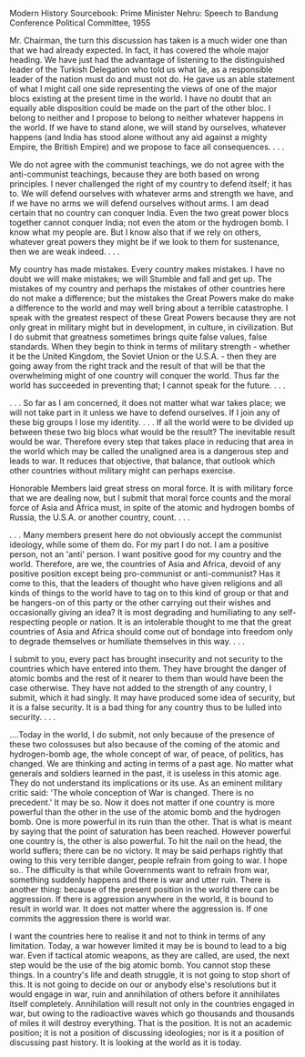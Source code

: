 Modern History Sourcebook:
Prime Minister Nehru:
Speech to Bandung Conference Political Committee, 1955

Mr. Chairman, the turn this discussion has taken is a much wider one than that we had already expected. In fact, it has covered the whole major heading. We have just had the advantage of listening to the distinguished leader of the Turkish Delegation who told us what lie, as a responsible leader of the nation must do and must not do. He gave us an able statement of what I might call one side representing the views of one of the major blocs existing at the present time in the world. I have no doubt that an equally able disposition could be made on the part of the other bloc. I belong to neither and I propose to belong to neither whatever happens in the world. If we have to stand alone, we will stand by ourselves, whatever happens (and India has stood alone without any aid against a mighty Empire, the British Empire) and we propose to face all consequences. . . .

We do not agree with the communist teachings, we do not agree with the anti-communist teachings, because they are both based on wrong principles. I never challenged the right of my country to defend itself; it has to. We will defend ourselves with whatever arms and strength we have, and if we have no arms we will defend ourselves without arms. I am dead certain that no country can conquer India. Even the two great power blocs together cannot conquer India; not even the atom or the hydrogen bomb. I know what my people are. But I know also that if we rely on others, whatever great powers they might be if we look to them for sustenance, then we are weak indeed. . . .

My country has made mistakes. Every country makes mistakes. I have no doubt we will make mistakes; we will Stumble and fall and get up. The mistakes of my country and perhaps the mistakes of other countries here do not make a difference; but the mistakes the Great Powers make do make a difference to the world and may well bring about a terrible catastrophe. I speak with the greatest respect of these Great Powers because they are not only great in military might but in development, in culture, in civilization. But I do submit that greatness sometimes brings quite false values, false standards. When they begin to think in terms of military strength - whether it be the United Kingdom, the Soviet Union or the U.S.A. - then they are going away from the right track and the result of that will be that the overwhelming might of one country will conquer the world. Thus far the world has succeeded in preventing that; I cannot speak for the future. . . .

. . . So far as I am concerned, it does not matter what war takes place; we will not take part in it unless we have to defend ourselves. If I join any of these big groups I lose my identity. . . . If all the world were to be divided up between these two big blocs what would be the result? The inevitable result would be war. Therefore every step that takes place in reducing that area in the world which may be called the unaligned area is a dangerous step and leads to war. It reduces that objective, that balance, that outlook which other countries without military might can perhaps exercise.

Honorable Members laid great stress on moral force. It is with military force that we are dealing now, but I submit that moral force counts and the moral force of Asia and Africa must, in spite of the atomic and hydrogen bombs of Russia, the U.S.A. or another country, count. . . .

. . . Many members present here do not obviously accept the communist ideology, while some of them do. For my part I do not. I am a positive person, not an 'anti' person. I want positive good for my country and the world. Therefore, are we, the countries of Asia and Africa, devoid of any positive position except being pro-communist or anti-communist? Has it come to this, that the leaders of thought who have given religions and all kinds of things to the world have to tag on to this kind of group or that and be hangers-on of this party or the other carrying out their wishes and occasionally giving an idea? It is most degrading and humiliating to any self-respecting people or nation. It is an intolerable thought to me that the great countries of Asia and Africa should come out of bondage into freedom only to degrade themselves or humiliate themselves in this way. . . .

I submit to you, every pact has brought insecurity and not security to the countries which have entered into them. They have brought the danger of atomic bombs and the rest of it nearer to them than would have been the case otherwise. They have not added to the strength of any country, I submit, which it had singly. It may have produced some idea of security, but it is a false security. It is a bad thing for any country thus to be lulled into security. . . .

….Today in the world, I do submit, not only because of the presence of these two colossuses but also because of the coming of the atomic and hydrogen-bomb age, the whole concept of war, of peace, of politics, has changed. We are thinking and acting in terms of a past age. No matter what generals and soldiers learned in the past, it is useless in this atomic age. They do not understand its implications or its use. As an eminent military critic said: 'The whole conception of War is changed. There is no precedent.' It may be so. Now it does not matter if one country is more powerful than the other in the use of the atomic bomb and the hydrogen bomb. One is more powerful in its ruin than the other. That is what is meant by saying that the point of saturation has been reached. However powerful one country is, the other is also powerful. To hit the nail on the head, the world suffers; there can be no victory. It may be said perhaps rightly that owing to this very terrible danger, people refrain from going to war. I hope so.. The difficulty is that while Governments want to refrain from war, something suddenly happens and there is war and utter ruin. There is another thing: because of the present position in the world there can be aggression. If there is aggression anywhere in the world, it is bound to result in world war. It does not matter where the aggression is. If one commits the aggression there is world war.

I want the countries here to realise it and not to think in terms of any limitation. Today, a war however limited it may be is bound to lead to a big war. Even if tactical atomic weapons, as they are called, are used, the next step would be the use of the big atomic bomb. You cannot stop these things. In a country's life and death struggle, it is not going to stop short of this. It is not going to decide on our or anybody else's resolutions but it would engage in war, ruin and annihilation of others before it annihilates itself completely. Annihilation will result not only in the countries engaged in war, but owing to the radioactive waves which go thousands and thousands of miles it will destroy everything. That is the position. It is not an academic position; it is not a position of discussing ideologies; nor is it a position of discussing past history. It is looking at the world as it is today.
